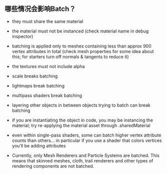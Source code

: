 ## 哪些情况会影响Batch？

+ they must share the same material

+ the material must not be instanced (check material name in debug inspector)

+ batching is applied only to meshes containing less than approx 900 vertex attributes in total (check mesh 
properties for some idea about this; for starters turn off normals & tangents to reduce it)

+ the textures must not include alpha

+ scale breaks batching

+ lightmaps break batching

+ multipass shaders break batching

+ layering other objects in between objects trying to batch can break batching

+ if you are instantiating the object in code, you may be instancing the material; try re-applying the material asset
 through .sharedMaterial

+ even within single-pass shaders, some can batch higher vertex attribute counts than others... in particular if you 
use a shader that colors vertices you’ll be adding attributes

+ Currently, only Mesh Renderers and Particle Systems are batched.  This means that skinned meshes, cloth, 
trail renderers and other types of rendering components are not batched.